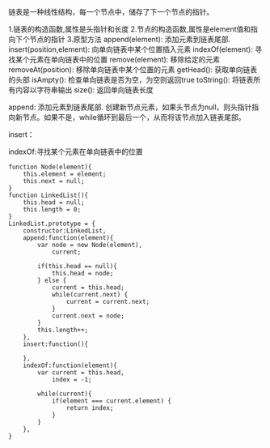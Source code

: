 链表是一种线性结构，每一个节点中，储存了下一个节点的指针。

1.链表的构造函数,属性是头指针和长度
2.节点的构造函数,属性是element值和指向下个节点的指针
3.原型方法
    append(element): 添加元素到链表尾部.
    insert(position,element): 向单向链表中某个位置插入元素
    indexOf(element): 寻找某个元素在单向链表中的位置
    remove(element): 移除给定的元素
    removeAt(position): 移除单向链表中某个位置的元素
    getHead(): 获取单向链表的头部
    isAmpty(): 检查单向链表是否为空，为空则返回true
    toString(): 将链表所有内容以字符串输出
    size(): 返回单向链表长度

append: 添加元素到链表尾部.
创建新节点元素，如果头节点为null，则头指针指向新节点。如果不是，while循环到最后一个，从而将该节点加入链表尾部。

insert：

indexOf:寻找某个元素在单向链表中的位置

```
function Node(element){
    this.element = element;
    this.next = null;
}
function LinkedList(){
    this.head = null;
    this.length = 0;
}
LinkedList.prototype = {
    constructor:LinkedList,
    append:function(element){
        var node = new Node(element),
            current;

        if(this.head == null){
            this.head = node;
        } else {
            current = this.head;
            while(current.next) {
                current = current.next;
            }
            current.next = node;
        }
        this.length++;
    },
    insert:function(){

    },
    indexOf:function(element){
        var current = this.head,
            index = -1;

        while(current){
            if(element === current.element) {
                return index;
            }
        }
    },
}
```
